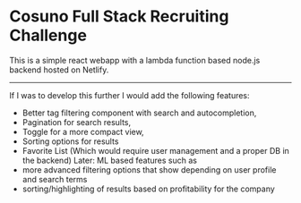 # Cosuno Full Stack Recruiting Challenge

This is a simple react webapp with a lambda function based node.js backend hosted on Netlify.

---

If I was to develop this further I would add the following features:
* Better tag filtering component with search and autocompletion,
* Pagination for search results,
* Toggle for a more compact view,
* Sorting options for results
* Favorite List (Which would require user management and a proper DB in the backend)
Later: ML based features such as 
* more advanced filtering options that show depending on user profile and search terms
* sorting/highlighting of results based on profitability for the company
